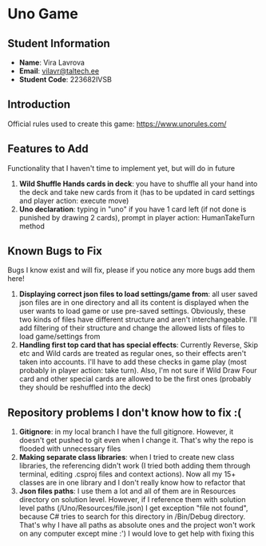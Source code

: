 # Uno Game


## Student Information

- **Name**: Vira Lavrova
- **Email**: vilavr@taltech.ee
- **Student Code**: 223682IVSB

## Introduction

Official rules used to create this game:
https://www.unorules.com/

## Features to Add

Functionality that I haven't time to implement yet, but will do in future

1. **Wild Shuffle Hands cards in deck**: you have to shuffle all your hand into the deck and take new cards from it (has to be updated in card settings and player action: execute move)
2. **Uno declaration**: typing in "uno" if you have 1 card left (if not done is punished by drawing 2 cards), prompt in player action: HumanTakeTurn method


## Known Bugs to Fix

Bugs I know exist and will fix, please if you notice any more bugs add them here!

1. **Displaying correct json files to load settings/game from**: all user saved json files are in one directory and all its content is displayed when the user wants to load game or use pre-saved settings. Obviously, these two kinds of files have different structure and aren't interchangeable. I'll add filtering of their structure and change the allowed lists of files to load game/settings from
2. **Handling first top card that has special effects**: Currently Reverse, Skip etc and Wild cards are treated as regular ones, so their effects aren't taken into accounts. I'll have to add these checks in game play (most probably in player action: take turn). Also, I'm not sure if Wild Draw Four card and other special cards are allowed to be the first ones (probably they should be reshuffled into the deck)


## Repository problems I don't know how to fix :(

1. **Gitignore**: in my local branch I have the full gitignore. However, it doesn't get pushed to git even when I change it. That's why the repo is flooded with unnecessary files
2. **Making separate class libraries**: when I tried to create new class libraries, the referencing didn't work (I tried both adding them through terminal, editing .csproj files and context actions). Now all my 15+ classes are in one library and I don't really know how to refactor that
3. **Json files paths**: I use them a lot and all of them are in Resources directory on solution level. However, if I reference them with solution level paths (/Uno/Resources/file.json) I get exception "file not found", because C# tries to search for this directory in /Bin/Debug directory. That's why I have all paths as absolute ones and the project won't work on any computer except mine :') I would love to get help with fixing this

